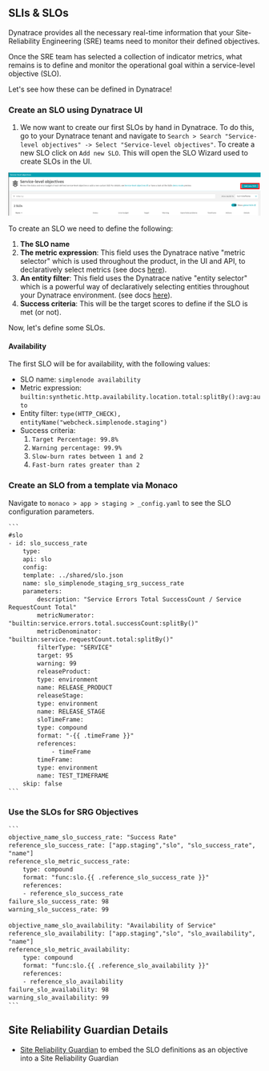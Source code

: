 ## SLIs & SLOs

Dynatrace provides all the necessary real-time information that your Site-Reliability Engineering (SRE) teams need to monitor their defined objectives.

Once the SRE team has selected a collection of indicator metrics, what remains is to define and monitor the operational goal within a service-level objective (SLO).

Let's see how these can be defined in Dynatrace!

### Create an SLO using Dynatrace UI

1. We now want to create our first SLOs by hand in Dynatrace. To do this, go to your Dynatrace tenant and navigate to `Search > Search "Service-level objectives" -> Select "Service-level objectives"`. To create a new SLO click on `Add new SLO`. This will open the SLO Wizard used to create SLOs in the UI. 

![AddNewSLO](assets/add_new_slo.png)

To create an SLO we need to define the following:
1. **The SLO name**
2. **The metric expression**: 
This field uses the Dynatrace native "metric selector" which is used throughout the product, in the UI and API, to declaratively select metrics (see docs [here](https://www.dynatrace.com/support/help/dynatrace-api/environment-api/metric-v2/metric-selector)).
1. **An entity filter**:
This field uses the Dynatrace native "entity selector" which is a powerful way of declaratively selecting entities throughout your Dynatrace environment. (see docs [here](https://www.dynatrace.com/support/help/dynatrace-api/environment-api/entity-v2/entity-selector)).
1. **Success criteria**:
This will be the target scores to define if the SLO is met (or not).

Now, let's define some SLOs.

#### Availability

The first SLO will be for availability, with the following values:
- SLO name: `simplenode availability`
- Metric expression: `builtin:synthetic.http.availability.location.total:splitBy():avg:auto`
- Entity filter: `type(HTTP_CHECK), entityName("webcheck.simplenode.staging")`
- Success criteria: 
    1. `Target Percentage: 99.8%`
    2. `Warning percentage: 99.9%`
    3. `Slow-burn rates between 1 and 2`
    4. `Fast-burn rates greater than 2`

### Create an SLO from a template via Monaco

   Navigate to `monaco > app > staging > _config.yaml` to see the SLO configuration parameters.

    ```
    #slo
    - id: slo_success_rate
        type:
        api: slo
        config:
        template: ../shared/slo.json
        name: slo_simplenode_staging_srg_success_rate
        parameters:
            description: "Service Errors Total SuccessCount / Service RequestCount Total"
            metricNumerator: "builtin:service.errors.total.successCount:splitBy()"
            metricDenominator: "builtin:service.requestCount.total:splitBy()"
            filterType: "SERVICE"
            target: 95
            warning: 99
            releaseProduct:
            type: environment
            name: RELEASE_PRODUCT
            releaseStage:
            type: environment
            name: RELEASE_STAGE
            sloTimeFrame:
            type: compound
            format: "-{{ .timeFrame }}"
            references:
                - timeFrame
            timeFrame:
            type: environment
            name: TEST_TIMEFRAME
        skip: false
    ```
### Use the SLOs for SRG Objectives

    ```
    objective_name_slo_success_rate: "Success Rate"
    reference_slo_success_rate: ["app.staging","slo", "slo_success_rate", "name"]
    reference_slo_metric_success_rate:
        type: compound
        format: "func:slo.{{ .reference_slo_success_rate }}"
        references:
        - reference_slo_success_rate
    failure_slo_success_rate: 98
    warning_slo_success_rate: 99
    
    objective_name_slo_availability: "Availability of Service"
    reference_slo_availability: ["app.staging","slo", "slo_availability", "name"]
    reference_slo_metric_availability:
        type: compound
        format: "func:slo.{{ .reference_slo_availability }}"
        references:
        - reference_slo_availability
    failure_slo_availability: 98
    warning_slo_availability: 99
    ```

## Site Reliability Guardian Details
- [Site Reliability Guardian](../Workflow_SRG/README.md#2-create-a-new-guardian) to embed the SLO definitions as an objective into a Site Reliability Guardian

